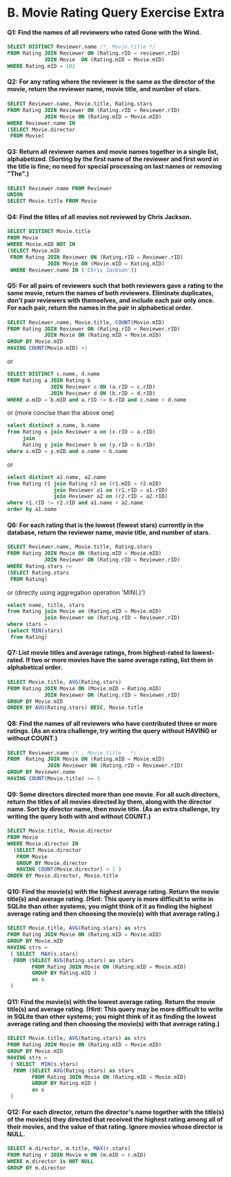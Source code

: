 # B. Movie Rating Query Exercise Extra

#### Q1: Find the names of all reviewers who rated Gone with the Wind. 
```SQL
SELECT DISTINCT Reviewer.name /*, Movie.title */
FROM Rating JOIN Reviewer ON (Rating.rID = reviewer.rID)
            JOIN Movie  ON (Rating.mID = Movie.mID)
WHERE Rating.mID = 101
```

#### Q2: For any rating where the reviewer is the same as the director of the movie, return the reviewer name, movie title, and number of stars.
```SQL
SELECT Reviewer.name, Movie.title, Rating.stars
FROM Rating JOIN Reviewer ON (Rating.rID = Reviewer.rID)
            JOIN Movie ON (Rating.mID = Movie.mID)
WHERE Reviewer.name IN 
(SELECT Movie.director
 FROM Movie)
```

#### Q3: Return all reviewer names and movie names together in a single list, alphabetized. (Sorting by the first name of the reviewer and first word in the title is fine; no need for special processing on last names or removing "The".)
```SQL
SELECT Reviewer.name FROM Reviewer
UNION
SELECT Movie.title FROM Movie
```

#### Q4: Find the titles of all movies not reviewed by Chris Jackson.
```SQL
SELECT DISTINCT Movie.title
FROM Movie
WHERE Movie.mID NOT IN 
(SELECT Movie.mID 
 FROM Rating JOIN Reviewer ON (Rating.rID = Reviewer.rID)
             JOIN Movie ON (Movie.mID = Rating.mID)
 WHERE Reviewer.name IN ('Chris Jackson'))
```

#### Q5: For all pairs of reviewers such that both reviewers gave a rating to the same movie, return the names of both reviewers. Eliminate duplicates, don't pair reviewers with themselves, and include each pair only once. For each pair, return the names in the pair in alphabetical order. 
```SQL
SELECT Reviewer.name, Movie.title, COUNT(Movie.mID)
FROM Rating JOIN Reviewer ON (Rating.rID = Reviewer.rID)
            JOIN Movie ON (Rating.mID = Movie.mID)
GROUP BY Movie.mID
HAVING COUNT(Movie.mID) >1
```
or 
```SQL
SELECT DISTINCT c.name, d.name
FROM Rating a JOIN Rating b 
              JOIN Reviewer c ON (a.rID = c.rID)
              JOIN Reviewer d ON (b.rID = d.rID)
WHERE a.mID = b.mID and a.rID != b.rID and c.name < d.name
```
or (more concise than the above one)
```SQL
select distinct a.name, b.name
from Rating x join Reviewer a on (x.rID = a.rID)
     join 
     Rating y join Reviewer b on (y.rID = b.rID) 
where x.mID = y.mID and a.name < b.name
```
or 
```SQL
select distinct a1.name, a2.name
from Rating r1 join Rating r2 on (r1.mID = r2.mID)
               join Reviewer a1 on (r1.rID = a1.rID)
               join Reviewer a2 on (r2.rID = a2.rID)
where r1.rID != r2.rID and a1.name < a2.name
order by a1.name
```

#### Q6: For each rating that is the lowest (fewest stars) currently in the database, return the reviewer name, movie title, and number of stars. 
```SQL
SELECT Reviewer.name, Movie.title, Rating.stars
FROM Rating JOIN Movie ON (Rating.mID = Movie.mID)
            JOIN Reviewer ON (Rating.rID = Reviewer.rID)
WHERE Rating.stars <= 
(SELECT Rating.stars
 FROM Rating)
```
or  (directly using aggregation operation 'MIN(.)')
```SQL
select name, title, stars
from Rating join Movie on (Rating.mID = Movie.mID)
            join Reviewer on (Rating.rID = Reviewer.rID)
where stars = 
(select MIN(stars)
 from Rating)
```


#### Q7: List movie titles and average ratings, from highest-rated to lowest-rated. If two or more movies have the same average rating, list them in alphabetical order. 
```SQL
SELECT Movie.title, AVG(Rating.stars)
FROM Rating JOIN Movie ON (Movie.mID = Rating.mID)
            JOIN Reviewer ON (Rating.rID = Reviewer.rID)
GROUP BY Movie.mID
ORDER BY AVG(Rating.stars) DESC, Movie.title
```

#### Q8: Find the names of all reviewers who have contributed three or more ratings. (As an extra challenge, try writing the query without HAVING or without COUNT.)
```SQL
SELECT Reviewer.name /* , Movie.title   */
FROM  Rating JOIN Movie ON (Rating.mID = Movie.mID)
             JOIN Reviewer ON (Rating.rID = Reviewer.rID)
GROUP BY Reviewer.name
HAVING COUNT(Movie.title) >= 3
```

#### Q9: Some directors directed more than one movie. For all such directors, return the titles of all movies directed by them, along with the director name. Sort by director name, then movie title. (As an extra challenge, try writing the query both with and without COUNT.) 
```SQL
SELECT Movie.title, Movie.director
FROM Movie
WHERE Movie.director IN 
  (SELECT Movie.director
   FROM Movie
   GROUP BY Movie.director
   HAVING COUNT(Movie.director) > 1 )
ORDER BY Movie.director, Movie.title
```

#### Q10: Find the movie(s) with the highest average rating. Return the movie title(s) and average rating. (Hint: This query is more difficult to write in SQLite than other systems; you might think of it as finding the highest average rating and then choosing the movie(s) with that average rating.) 
```SQL
SELECT Movie.title, AVG(Rating.stars) as strs
FROM Rating JOIN Movie ON (Rating.mID = Movie.mID)
GROUP BY Movie.mID
HAVING strs =    
 ( SELECT  MAX(s.stars)
  FROM (SELECT AVG(Rating.stars) as stars
        FROM Rating JOIN Movie ON (Rating.mID = Movie.mID)
        GROUP BY Rating.mID )
        as s 
 )   
```

#### Q11: Find the movie(s) with the lowest average rating. Return the movie title(s) and average rating. (Hint: This query may be more difficult to write in SQLite than other systems; you might think of it as finding the lowest average rating and then choosing the movie(s) with that average rating.) 
```SQL
SELECT Movie.title, AVG(Rating.stars) as strs
FROM Rating JOIN Movie ON (Rating.mID = Movie.mID)
GROUP BY Movie.mID
HAVING strs =    
 ( SELECT  MIN(s.stars)
  FROM (SELECT AVG(Rating.stars) as stars
        FROM Rating JOIN Movie ON (Rating.mID = Movie.mID)
        GROUP BY Rating.mID )
        as s 
 )    
```


#### Q12: For each director, return the director's name together with the title(s) of the movie(s) they directed that received the highest rating among all of their movies, and the value of that rating. Ignore movies whose director is NULL. 
```SQL
SELECT m.director, m.title, MAX(r.stars)
FROM Rating r JOIN Movie m ON (m.mID = r.mID)
WHERE m.director is NOT NULL 
GROUP BY m.director
```

